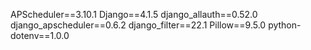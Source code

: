 APScheduler==3.10.1
Django==4.1.5
django_allauth==0.52.0
django_apscheduler==0.6.2
django_filter==22.1
Pillow==9.5.0
python-dotenv==1.0.0